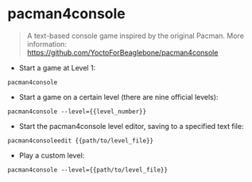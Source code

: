 # pacman4console

> A text-based console game inspired by the original Pacman.
> More information: <https://github.com/YoctoForBeaglebone/pacman4console>

- Start a game at Level 1:

`pacman4console`

- Start a game on a certain level (there are nine official levels):

`pacman4console --level={{level_number}}`

- Start the pacman4console level editor, saving to a specified text file:

`pacman4consoleedit {{path/to/level_file}}`

- Play a custom level:

`pacman4console --level={{path/to/level_file}}`
